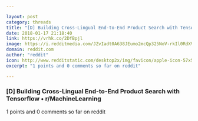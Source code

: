 ```yaml
---

layout: post
category: threads
title: "[D] Building Cross-Lingual End-to-End Product Search with Tensorflow"
date: 2018-01-17 21:18:40
link: https://vrhk.co/2DfBpjl
image: https://i.redditmedia.com/JZvIadt0A638JEumo2mcQp325NoV-rkIl0RdXVZQxdE.jpg?w=320&s=8c53e5908fcd2c7d54935ce4c6b96af8
domain: reddit.com
author: "reddit"
icon: http://www.redditstatic.com/desktop2x/img/favicon/apple-icon-57x57.png
excerpt: "1 points and 0 comments so far on reddit"

---
```


### [D] Building Cross-Lingual End-to-End Product Search with Tensorflow • r/MachineLearning

1 points and 0 comments so far on reddit